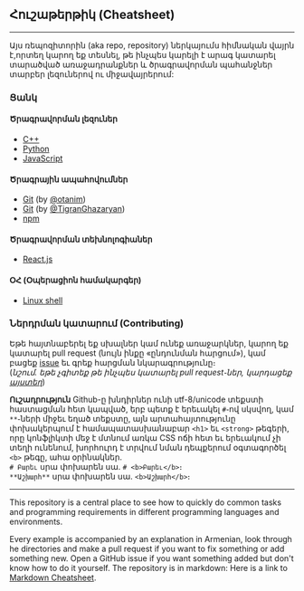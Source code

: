 ## <b>Հուշաթերթիկ (Cheatsheet)</b>
-----------------------

Այս ռեպոզիտորին (aka repo, repository) ներկայումս հիմնական վայրն է,որտեղ կարող եք տեսնել, թե ինչպես կարելի է արագ կատարել տարածված առաջադրանքներ և ծրագրավորման պահանջներ տարբեր լեզուներով ու միջավայրերում:

### <b>Ցանկ</b>

#### <b>Ծրագրավորման լեզուներ</b>
- [C++](/c-plus-plus)
- [Python](/python)
- [JavaScript](/javascript)

#### <b>Ծրագրային ապահովումներ</b>
- [Git](/git-version-of-otanim) (by [@otanim](https://github.com/otanim))
- [Git](/git) (by [@TigranGhazaryan](https://github.com/TigranGhazaryan))
- [npm](/npm)

#### <b>Ծրագրավորման տեխնոլոգիաներ</b>
- [React.js](/react)

#### <b>ՕՀ (Օպերացիոն համակարգեր)</b>
- [Linux shell](/shell)

### <b>Ներդրման կատարում (Contributing)</b> 
Եթե հայտնաբերել եք սխալներ կամ ունեք առաջարկներ, կարող եք կատարել pull request (նույն ինքը «ընդունման հարցում»), կամ բացեք [issue](https://github.com/iteratehackerspace/cheatsheet/issues) եւ գրեք հարցման նկարագրությունը։  
(*նշում․ եթե չգիտեք թե ինչպես կատարել pull request֊ներ, կարդացեք [այստեղ](https://help.github.com/articles/about-pull-requests/)*)

<b>Ուշադրություն</b>
Github-ը խնդիրներ ունի utf-8/unicode տեքստի հաստացման հետ կապված, երբ պետք է երեւակել `#`֊ով սկսվող, կամ `**`֊ների միջեւ եղած տեքստը, այն արտահայտությունը փոխակերպում է համապատասխանաբար `<h1>` եւ `<strong>` թեգերի, որը կոնֆլիկտի մեջ է մտնում առկա CSS ոճի հետ եւ երեւակում չի տեղի ունենում, խորհուրդ է տրվում նման դեպքերում օգտագործել `<b>` թեգը, ահա օրինակներ․  
`# Բարեւ` սրա փոխարեն սա․ `# <b>Բարեւ</b>`։  
`**Աշխարհ**` սրա փոխարեն սա․ `<b>Աշխարհ</b>`։

-----------------------
This repository is a central place to see how to quickly do common tasks and programming requirements in different programming languages and environments.

Every example is accompanied by an explanation in Armenian, look through he directories and make a pull request if you want to fix something or add something new. Open a GitHub issue if you want something added but don't know how to do it yourself.
The repository is in markdown:
Here is a link to [Markdown Cheatsheet](https://github.com/adam-p/markdown-here/wiki/Markdown-Cheatsheet).
